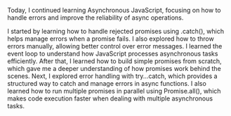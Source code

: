 Today, I continued learning Asynchronous JavaScript, focusing on how to handle errors and improve the reliability of async operations.

I started by learning how to handle rejected promises using .catch(), which helps manage errors when a promise fails. I also explored how to throw errors manually, allowing better control over error messages. I learned the event loop to understand how JavaScript processes asynchronous tasks efficiently. After that, I learned how to build simple promises from scratch, which gave me a deeper understanding of how promises work behind the scenes.
Next, I explored error handling with try...catch, which provides a structured way to catch and manage errors in async functions. I also learned how to run multiple promises in parallel using Promise.all(), which makes code execution faster when dealing with multiple asynchronous tasks.
